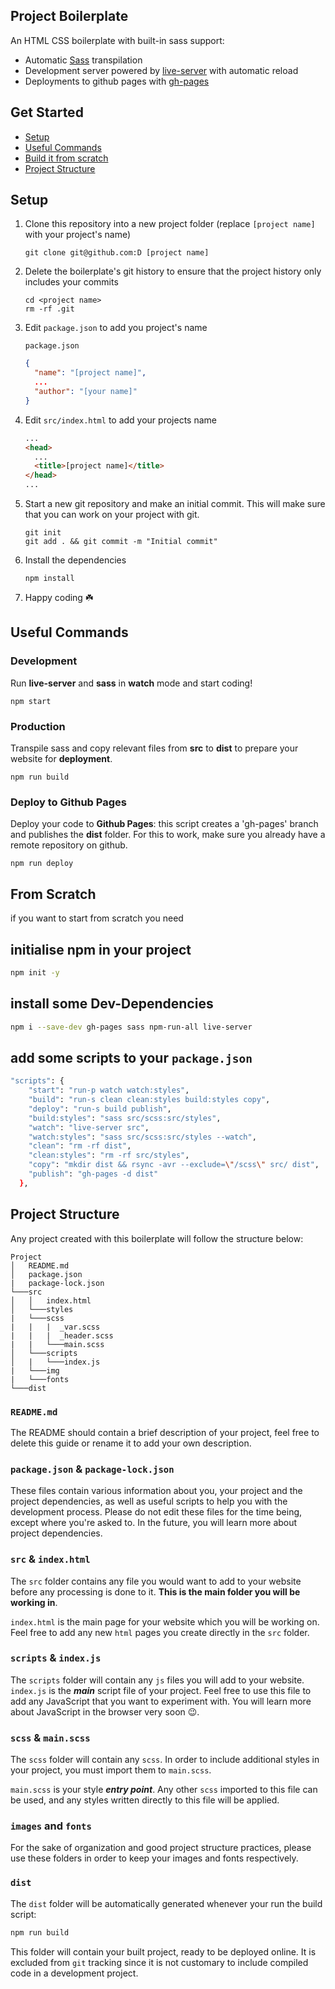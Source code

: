 ## Project Boilerplate 

An HTML CSS boilerplate with built-in sass support:

- Automatic [Sass](https://sass-lang.com/) transpilation
- Development server powered by [live-server](https://www.npmjs.com/package/live-server) with automatic reload
- Deployments to github pages with [gh-pages](https://www.npmjs.com/package/gh-pages)



## Get Started

- [Setup](#setup)
- [Useful Commands](#useful-commands)
- [Build it from scratch](#from-scratch)
- [Project Structure](#project-structure)



## Setup

1. Clone this repository into a new project folder (replace `[project name]` with your project's name)

   ```
   git clone git@github.com:D [project name]
   ```

1. Delete the boilerplate's git history to ensure that the project history only includes your commits

   ```
   cd <project name>
   rm -rf .git
   ```

1. Edit `package.json` to add you project's name

   `package.json`

   ```json
   {
     "name": "[project name]",
     ...
     "author": "[your name]"
   }
   ```

1. Edit `src/index.html` to add your projects name

   ```html
   ...
   <head>
     ...
     <title>[project name]</title>
   </head>
   ...
   ```

1. Start a new git repository and make an initial commit. This will make sure that you can work on your project with git.

   ```
   git init
   git add . && git commit -m "Initial commit"
   ```

1. Install the dependencies

   ```
   npm install
   ```

1. Happy coding ☘️ 

## Useful Commands

### Development

Run **live-server** and **sass** in **watch** mode and start coding!

```
npm start
```

### Production

Transpile sass and copy relevant files from **src** to **dist** to prepare your website for **deployment**.

```
npm run build
```

### Deploy to Github Pages

Deploy your code to **Github Pages**: this script creates a 'gh-pages' branch and publishes the **dist** folder. For this to work, make sure you already have a remote repository on github.

```
npm run deploy
```

## From Scratch 

 if you want to start from scratch you need 
 
## initialise npm in your project 
```bash
npm init -y
```
## install some Dev-Dependencies
```bash
npm i --save-dev gh-pages sass npm-run-all live-server
```

## add some scripts to your `package.json`
```bash
"scripts": {
    "start": "run-p watch watch:styles",
    "build": "run-s clean clean:styles build:styles copy",
    "deploy": "run-s build publish",
    "build:styles": "sass src/scss:src/styles",
    "watch": "live-server src",
    "watch:styles": "sass src/scss:src/styles --watch",
    "clean": "rm -rf dist",
    "clean:styles": "rm -rf src/styles",
    "copy": "mkdir dist && rsync -avr --exclude=\"/scss\" src/ dist",
    "publish": "gh-pages -d dist"
  },
```

## Project Structure

Any project created with this boilerplate will follow the structure below:

```
Project
│   README.md
│   package.json
|   package-lock.json
└───src
│   │   index.html
│   └───styles
|   └───scss
|   |   |  _var.scss
|   |   |  _header.scss
|   |   └───main.scss
│   └───scripts
│   |   └───index.js
|   └───img
|   └───fonts
└───dist
```

### `README.md`

The README should contain a brief description of your project, feel free to delete this guide or rename it to add your own description.

### `package.json` & `package-lock.json`

These files contain various information about you, your project and the project dependencies, as well as useful scripts to help you with the development process. Please do not edit these files for the time being, except where you're asked to. In the future, you will learn more about project dependencies.

### `src` & `index.html`

The `src` folder contains any file you would want to add to your website before any processing is done to it. **This is the main folder you will be working in**.

`index.html` is the main page for your website which you will be working on. Feel free to add any new `html` pages you create directly in the `src` folder.

### `scripts` & `index.js`

The `scripts` folder will contain any `js` files you will add to your website. `index.js` is the _**main**_ script file of your project. Feel free to use this file to add any JavaScript that you want to experiment with. You will learn more about JavaScript in the browser very soon 😉.

### `scss` & `main.scss`

The `scss` folder will contain any `scss`. In order to include additional styles in your project, you must import them to `main.scss`.

`main.scss` is your style _**entry point**_. Any other `scss`  imported to this file can be used, and any styles written directly to this file will be applied.

### `images` and `fonts`

For the sake of organization and good project structure practices, please use these folders in order to keep your images and fonts respectively.

### `dist`

The `dist` folder will be automatically generated whenever your run the build script:

```bash
npm run build
```

This folder will contain your built project, ready to be deployed online. It is excluded from `git` tracking since it is not customary to include compiled code in a development project.


 

